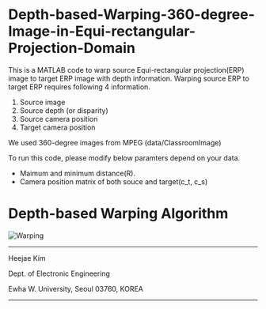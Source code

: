 # Depth-based-Warping-360-degree-Image-in-Equi-rectangular-Projection-Domain
This is a MATLAB code to warp source Equi-rectangular projection(ERP) image to target ERP image with depth information.
Warping source ERP to target ERP requires following 4 information.
1) Source image
2) Source depth (or disparity)
3) Source camera position
4) Target camera position

We used 360-degree images from MPEG (data/ClassroomImage)

To run this code, please modify below paramters depend on your data. 
- Maimum and minimum distance(R).
- Camera position matrix of both souce and target(c_t, c_s)

# Depth-based Warping Algorithm
![Warping](https://user-images.githubusercontent.com/42056469/103212683-d719c880-494e-11eb-9324-ddb1cf020025.gif)


----------------------------------------------------------------------
Heejae Kim

Dept. of Electronic Engineering

Ewha W. University, Seoul 03760, KOREA

----------------------------------------------------------------------
